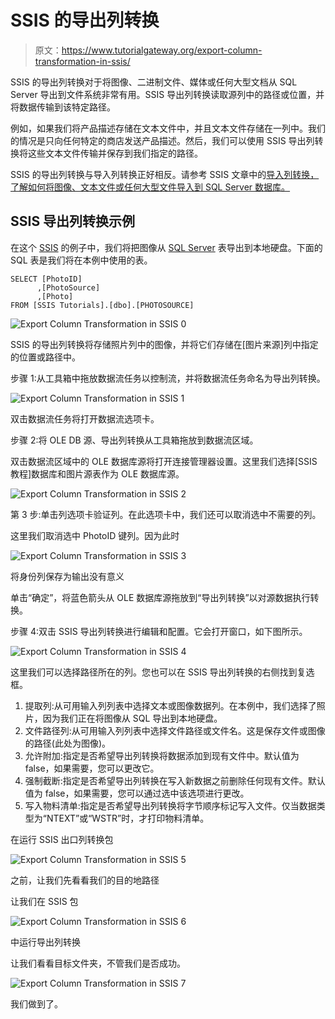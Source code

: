# SSIS 的导出列转换

> 原文：<https://www.tutorialgateway.org/export-column-transformation-in-ssis/>

SSIS 的导出列转换对于将图像、二进制文件、媒体或任何大型文档从 SQL Server 导出到文件系统非常有用。SSIS 导出列转换读取源列中的路径或位置，并将数据传输到该特定路径。

例如，如果我们将产品描述存储在文本文件中，并且文本文件存储在一列中。我们的情况是只向任何特定的商店发送产品描述。然后，我们可以使用 SSIS 导出列转换将这些文本文件传输并保存到我们指定的路径。

SSIS 的导出列转换与导入列转换正好相反。请参考 SSIS 文章中的[导入列转换，了解如何将图像、文本文件或任何大型文件导入到 SQL Server 数据库。](https://www.tutorialgateway.org/import-column-transformation-in-ssis/)

## SSIS 导出列转换示例

在这个 [SSIS](https://www.tutorialgateway.org/ssis/) 的例子中，我们将把图像从 [SQL Server](https://www.tutorialgateway.org/sql/) 表导出到本地硬盘。下面的 SQL 表是我们将在本例中使用的表。

```
SELECT [PhotoID]
      ,[PhotoSource]
      ,[Photo]
FROM [SSIS Tutorials].[dbo].[PHOTOSOURCE]
```

![Export Column Transformation in SSIS 0](img/147b566675a0dcd2ef024ea988669fea.png)

SSIS 的导出列转换将存储照片列中的图像，并将它们存储在[图片来源]列中指定的位置或路径中。

步骤 1:从工具箱中拖放数据流任务以控制流，并将数据流任务命名为导出列转换。

![Export Column Transformation in SSIS 1](img/8729809ba1bef7e5684c0188dff19067.png)

双击数据流任务将打开数据流选项卡。

步骤 2:将 OLE DB 源、导出列转换从工具箱拖放到数据流区域。

双击数据流区域中的 OLE 数据库源将打开连接管理器设置。这里我们选择[SSIS 教程]数据库和图片源表作为 OLE 数据库源。

![Export Column Transformation in SSIS 2](img/b9965a418347218338dbbe044e93633f.png)

第 3 步:单击列选项卡验证列。在此选项卡中，我们还可以取消选中不需要的列。

这里我们取消选中 PhotoID 键列。因为此时

![Export Column Transformation in SSIS 3](img/dfbd2ca0ca560566caea5c52f1fb7791.png)

将身份列保存为输出没有意义

单击“确定”，将蓝色箭头从 OLE 数据库源拖放到“导出列转换”以对源数据执行转换。

步骤 4:双击 SSIS 导出列转换进行编辑和配置。它会打开窗口，如下图所示。

![Export Column Transformation in SSIS 4](img/6c33db1467037583c5881fd9bca209dc.png)

这里我们可以选择路径所在的列。您也可以在 SSIS 导出列转换的右侧找到复选框。

1.  提取列:从可用输入列列表中选择文本或图像数据列。在本例中，我们选择了照片，因为我们正在将图像从 SQL 导出到本地硬盘。
2.  文件路径列:从可用输入列列表中选择文件路径或文件名。这是保存文件或图像的路径(此处为图像)。
3.  允许附加:指定是否希望导出列转换将数据添加到现有文件中。默认值为 false，如果需要，您可以更改它。
4.  强制截断:指定是否希望导出列转换在写入新数据之前删除任何现有文件。默认值为 false，如果需要，您可以通过选中该选项进行更改。
5.  写入物料清单:指定是否希望导出列转换将字节顺序标记写入文件。仅当数据类型为“NTEXT”或“WSTR”时，才打印物料清单。

在运行 SSIS 出口列转换包

![Export Column Transformation in SSIS 5](img/1591f10eb44e4909deed3dc690eb9ebe.png)

之前，让我们先看看我们的目的地路径

让我们在 SSIS 包

![Export Column Transformation in SSIS 6](img/5bb90ff6ea804e2b6450ea8f0bd5ac1d.png)

中运行导出列转换

让我们看看目标文件夹，不管我们是否成功。

![Export Column Transformation in SSIS 7](img/1a942040c5f1a83889569028b45cafe4.png)

我们做到了。